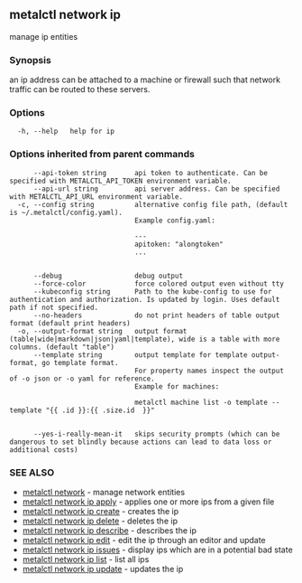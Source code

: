 ## metalctl network ip

manage ip entities

### Synopsis

an ip address can be attached to a machine or firewall such that network traffic can be routed to these servers.

### Options

```
  -h, --help   help for ip
```

### Options inherited from parent commands

```
      --api-token string       api token to authenticate. Can be specified with METALCTL_API_TOKEN environment variable.
      --api-url string         api server address. Can be specified with METALCTL_API_URL environment variable.
  -c, --config string          alternative config file path, (default is ~/.metalctl/config.yaml).
                               Example config.yaml:
                               
                               ---
                               apitoken: "alongtoken"
                               ...
                               
                               
      --debug                  debug output
      --force-color            force colored output even without tty
      --kubeconfig string      Path to the kube-config to use for authentication and authorization. Is updated by login. Uses default path if not specified.
      --no-headers             do not print headers of table output format (default print headers)
  -o, --output-format string   output format (table|wide|markdown|json|yaml|template), wide is a table with more columns. (default "table")
      --template string        output template for template output-format, go template format.
                               For property names inspect the output of -o json or -o yaml for reference.
                               Example for machines:
                               
                               metalctl machine list -o template --template "{{ .id }}:{{ .size.id  }}"
                               
                               
      --yes-i-really-mean-it   skips security prompts (which can be dangerous to set blindly because actions can lead to data loss or additional costs)
```

### SEE ALSO

* [metalctl network](metalctl_network.md)	 - manage network entities
* [metalctl network ip apply](metalctl_network_ip_apply.md)	 - applies one or more ips from a given file
* [metalctl network ip create](metalctl_network_ip_create.md)	 - creates the ip
* [metalctl network ip delete](metalctl_network_ip_delete.md)	 - deletes the ip
* [metalctl network ip describe](metalctl_network_ip_describe.md)	 - describes the ip
* [metalctl network ip edit](metalctl_network_ip_edit.md)	 - edit the ip through an editor and update
* [metalctl network ip issues](metalctl_network_ip_issues.md)	 - display ips which are in a potential bad state
* [metalctl network ip list](metalctl_network_ip_list.md)	 - list all ips
* [metalctl network ip update](metalctl_network_ip_update.md)	 - updates the ip

